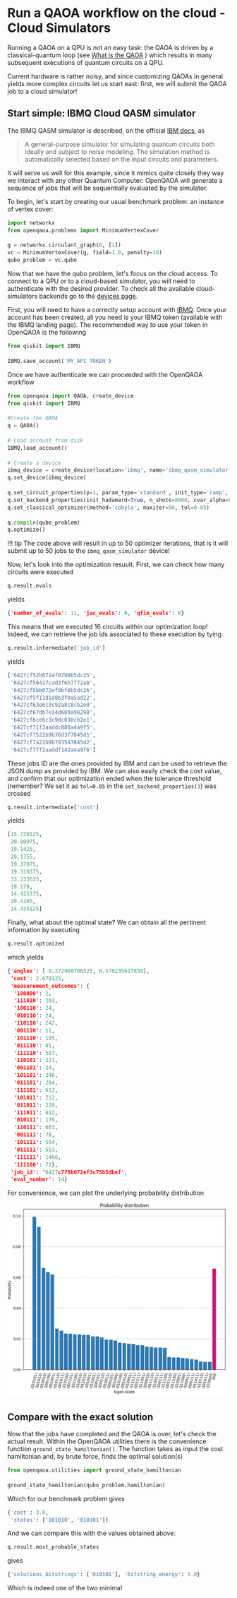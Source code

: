 # Run a QAOA workflow on the cloud - Cloud Simulators

Running a QAOA on a QPU is not an easy task: the QAOA is driven by a classical-quantum loop (see [What is the QAOA](../what-is-the-qaoa.md) ) which results in many subsequent executions of quantum circuits on a QPU.


Current hardware is rather noisy, and since customizing QAOAs in general yields more complex circuits let us start east: first, we will submit the QAOA job to a cloud simulator!  


## Start simple: IBMQ Cloud QASM simulator

The IBMQ QASM simulator is described, on the official [IBM docs](https://quantum-computing.ibm.com/lab/docs/iql/manage/simulator/#qasm), as

> A general-purpose simulator for simulating quantum circuits both ideally and subject to noise modeling. The simulation method is automatically selected based on the input circuits and parameters.

It will serve us well for this example, since it mimics quite closely they way we interact with any other Quantum Computer: OpenQAOA will generate a sequence of jobs that will be sequentially evaluated by the simulator.

To begin, let's start by creating our usual benchmark problem: an instance of vertex cover:

```Python
import networkx
from openqaoa.problems import MinimumVertexCover

g = networkx.circulant_graph(6, [1])
vc = MinimumVertexCover(g, field=1.0, penalty=10)
qubo_problem = vc.qubo
```

Now that we have the qubo problem, let's focus on the cloud access. To connect to a QPU or to a cloud-based simulator, you will need to authenticate with the desired provider. To check all the available cloud-simulators backends go to the [devices page](../devices/device.md). 

First, you will need to have a correctly setup account with [IBMQ](https://quantum-computing.ibm.com/). Once your account has been created, all you need is your IBMQ token (available with the IBMQ landing page). The recommended way to use your token in OpenQAOA is the following

```Python
from qiskit import IBMQ

IBMQ.save_account('MY_API_TOKEN') 
```

Once we have authenticate we can proceeded with the OpenQAOA workflow


```Python
from openqaoa import QAOA, create_device
from qiskit import IBMQ

#Create the QAOA
q = QAOA()

# Load account from disk
IBMQ.load_account() 

# Create a device
ibmq_device = create_device(location='ibmq', name='ibmq_qasm_simulator')
q.set_device(ibmq_device)

q.set_circuit_properties(p=1, param_type='standard', init_type='ramp', mixer_hamiltonian='x')
q.set_backend_properties(init_hadamard=True, n_shots=8000, cvar_alpha=0.85)
q.set_classical_optimizer(method='cobyla', maxiter=50, tol=0.05)

q.compile(qubo_problem)
q.optimize()
```


!!! tip
    The code above will result in up to 50 optimizer iterations, that is it will submit up to 50 jobs to the `ibmq_qasm_simulator` device! 


Now, let's look into the optimization resuult. First, we can check how many circuits were executed

```Python
q.result.evals

```

yields

```JSON
{'number_of_evals': 11, 'jac_evals': 0, 'qfim_evals': 0}
```

This means that we executed 16 circuits within our optimization loop! Indeed, we can retrieve the job ids associated to these execution by tying 

```Python
q.result.intermediate['job_id']
```

yields

```Python
['6427cf52b072ef0790b5dc25',
 '6427cf56417cad3f6b7f72a0',
 '6427cf5bb072ef0bf8b5dc26',
 '6427cf5f1181d8b3f0a5ad22',
 '6427cf63e6c3c92a8c8cb2e0',
 '6427cf67db7e34d609a98298',
 '6427cf6ce6c3c9dc038cb2e1',
 '6427cf71f2aaddc880a4a9f5',
 '6427cf7522b9b76d3f7845d1',
 '6427cf7a22b9b783547845d2',
 '6427cf7ff2aaddf142a4a9f6']
 ```

These jobs ID are the ones provided by IBM and can be used to retrieve the JSON dump as provided by IBM. We can also easily check the cost value, and confirm that our optimization ended when the tolerance threshold (remember? We set it as `tol=0.05` in the `set_backend_properties()`) was crossed

```Python
q.result.intermediate['cost']
```

yields

```Python
[15.720125,
 20.00975,
 19.1425,
 20.1755,
 19.37075,
 19.310375,
 33.233625,
 19.179,
 14.425375,
 20.4105,
 14.435125]
```


Finally, what about the optimal state? We can obtain all the pertinent information by executing
 
```Python
q.result.optimized
```

which yields

```JSON
{'angles': [-0.372908706525, 0.570235617839],
 'cost': 2.679125,
 'measurement_outcomes': {
  '100000': 2,
  '111010': 203,
  '100110': 24,
  '010110': 24,
  '110110': 242,
  '001110': 11,
  '101110': 195,
  '011110': 81,
  '111110': 587,
  '110101': 221,
  '001101': 24,
  '101101': 246,
  '011101': 204,
  '111101': 612,
  '101011': 212,
  '011011': 228,
  '111011': 612,
  '010111': 176,
  '110111': 603,
  '001111': 78,
  '101111': 554,
  '011111': 553,
  '111111': 1466,
  '111100': 71},
 'job_id': '6427c778b072ef3c75b5dbef',
 'eval_number': 14}
```

For convenience, we can plot the underlying probability distribution

![PlotCost](../img/plot_probabilities_high_tol_treshold.png)

## Compare with the exact solution

Now that the jobs have completed and the QAOA is over, let's check the actual result. Within the OpenQAOA utilities there is the convenience function `ground_state_hamiltonian()`. The function takes as input the cost hamiltonian and, by brute force, finds the optimal solution(s)


```Python
from openqaoa.utilities import ground_state_hamiltonian

ground_state_hamiltonian(qubo_problem.hamiltonian)
```

Which for our benchmark problem gives

```Python
{'cost': 3.0,
 'states': ['101010', '010101'])
```

And we can compare this with the values obtained above:

```Python
q.result.most_probable_states
```

gives

```Python
{'solutions_bitstrings': ['010101'], 'bitstring_energy': 3.0}
```

Which is indeed one of the two minima!